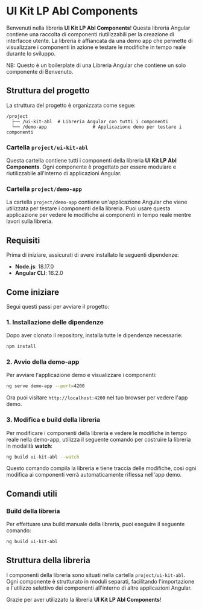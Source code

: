 # UI Kit LP Abl Components

Benvenuti nella libreria **UI Kit LP Abl Components**! Questa libreria Angular contiene una raccolta di componenti riutilizzabili per la creazione di interfacce utente. La libreria è affiancata da una demo app che permette di visualizzare i componenti in azione e testare le modifiche in tempo reale durante lo sviluppo.

NB: Questo è un boilerplate di una Libreria Angular che contiene un solo componente di Benvenuto.

## Struttura del progetto

La struttura del progetto è organizzata come segue:

```
/project
  ├── /ui-kit-abl  # Libreria Angular con tutti i componenti
  └── /demo-app                 # Applicazione demo per testare i componenti
```

### Cartella `project/ui-kit-abl`
Questa cartella contiene tutti i componenti della libreria **UI Kit LP Abl Components**. Ogni componente è progettato per essere modulare e riutilizzabile all'interno di applicazioni Angular.

### Cartella `project/demo-app`
La cartella `project/demo-app` contiene un'applicazione Angular che viene utilizzata per testare i componenti della libreria. Puoi usare questa applicazione per vedere le modifiche ai componenti in tempo reale mentre lavori sulla libreria.

## Requisiti

Prima di iniziare, assicurati di avere installato le seguenti dipendenze:

- **Node.js**: 18.17.0
- **Angular CLI**: 16.2.0

## Come iniziare

Segui questi passi per avviare il progetto:

### 1. Installazione delle dipendenze
Dopo aver clonato il repository, installa tutte le dipendenze necessarie:

```bash
npm install
```

### 2. Avvio della demo-app
Per avviare l'applicazione demo e visualizzare i componenti:

```bash
ng serve demo-app --port=4200
```

Ora puoi visitare `http://localhost:4200` nel tuo browser per vedere l'app demo.

### 3. Modifica e build della libreria
Per modificare i componenti della libreria e vedere le modifiche in tempo reale nella demo-app, utilizza il seguente comando per costruire la libreria in modalità **watch**:

```bash
ng build ui-kit-abl --watch
```

Questo comando compila la libreria e tiene traccia delle modifiche, così ogni modifica ai componenti verrà automaticamente riflessa nell'app demo.

## Comandi utili

### Build della libreria
Per effettuare una build manuale della libreria, puoi eseguire il seguente comando:

```bash
ng build ui-kit-abl
```

## Struttura della libreria

I componenti della libreria sono situati nella cartella `project/ui-kit-abl`. Ogni componente è strutturato in moduli separati, facilitando l'importazione e l'utilizzo selettivo dei componenti all'interno di altre applicazioni Angular.

Grazie per aver utilizzato la libreria **UI Kit LP Abl Components**!
